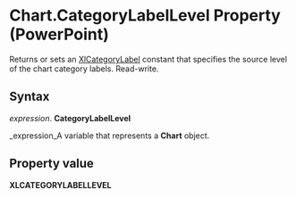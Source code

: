 
# Chart.CategoryLabelLevel Property (PowerPoint)

Returns or sets an  [XlCategoryLabel](http://msdn.microsoft.com/library/928d0096-9743-1cd6-842f-12050faefdf3%28Office.15%29.aspx) constant that specifies the source level of the chart category labels. Read-write.


## Syntax

 _expression_. **CategoryLabelLevel**

 _expression_A variable that represents a  **Chart** object.


## Property value

 **XLCATEGORYLABELLEVEL**

